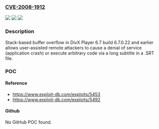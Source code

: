 ### [CVE-2008-1912](https://cve.mitre.org/cgi-bin/cvename.cgi?name=CVE-2008-1912)
![](https://img.shields.io/static/v1?label=Product&message=n%2Fa&color=blue)
![](https://img.shields.io/static/v1?label=Version&message=n%2Fa&color=blue)
![](https://img.shields.io/static/v1?label=Vulnerability&message=n%2Fa&color=brighgreen)

### Description

Stack-based buffer overflow in DivX Player 6.7 build 6.7.0.22 and earlier allows user-assisted remote attackers to cause a denial of service (application crash) or execute arbitrary code via a long subtitle in a .SRT file.

### POC

#### Reference
- https://www.exploit-db.com/exploits/5453
- https://www.exploit-db.com/exploits/5492

#### Github
No GitHub POC found.

